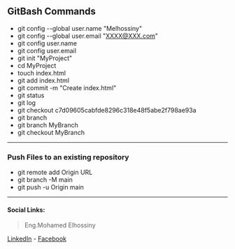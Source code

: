 ## GitBash Commands
* git config --global user.name "Melhossiny"
* git config --global user.email "XXXX@XXX.com"
* git config user.name
* git config user.email
* git init "MyProject"
* cd MyProject
* touch index.html
* git add index.html
* git commit -m "Create index.html"
* git status
* git log
* git checkout c7d09605cabfde8296c318e48f5abe2f798ae93a
* git branch
* git branch MyBranch
* git checkout MyBranch 
---
### Push Files to an existing repository
* git remote add Origin URL
* git branch -M main
* git push -u Origin main
---
#### Social Links:  
>Eng.Mohamed Elhossiny
>
[LinkedIn](https://www.linkedin.com/in/mohamed-elhossiny-9058b9130/) - 
[Facebook](https://www.facebook.com/Melhossiny11/)

